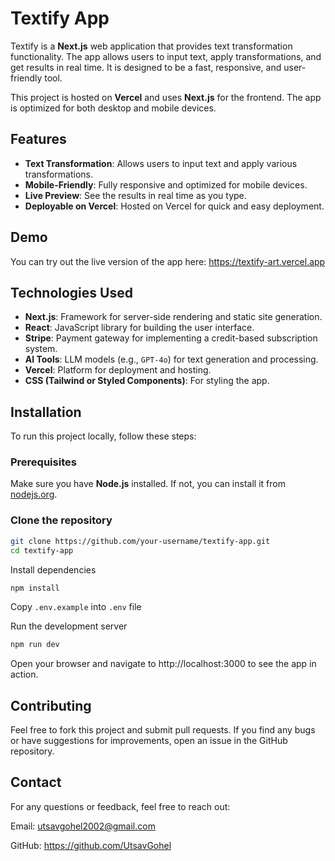 # Textify App

Textify is a **Next.js** web application that provides text transformation functionality. The app allows users to input text, apply transformations, and get results in real time. It is designed to be a fast, responsive, and user-friendly tool.

This project is hosted on **Vercel** and uses **Next.js** for the frontend. The app is optimized for both desktop and mobile devices.

## Features

- **Text Transformation**: Allows users to input text and apply various transformations.
- **Mobile-Friendly**: Fully responsive and optimized for mobile devices.
- **Live Preview**: See the results in real time as you type.
- **Deployable on Vercel**: Hosted on Vercel for quick and easy deployment.

## Demo

You can try out the live version of the app here: https://textify-art.vercel.app

## Technologies Used

- **Next.js**: Framework for server-side rendering and static site generation.
- **React**: JavaScript library for building the user interface.
- **Stripe**: Payment gateway for implementing a credit-based subscription system.
- **AI Tools**: LLM models (e.g., `GPT-4o`) for text generation and processing.
- **Vercel**: Platform for deployment and hosting.
- **CSS (Tailwind or Styled Components)**: For styling the app.

## Installation

To run this project locally, follow these steps:

### Prerequisites

Make sure you have **Node.js** installed. If not, you can install it from [nodejs.org](https://nodejs.org/).

### Clone the repository

```bash
git clone https://github.com/your-username/textify-app.git
cd textify-app
```
Install dependencies

```bash
npm install
```

Copy `.env.example` into `.env` file

Run the development server

```bash
npm run dev
```

Open your browser and navigate to http://localhost:3000 to see the app in action.



## Contributing

Feel free to fork this project and submit pull requests. If you find any bugs or have suggestions for improvements, open an issue in the GitHub repository.


## Contact

For any questions or feedback, feel free to reach out:

Email: utsavgohel2002@gmail.com

GitHub: https://github.com/UtsavGohel
